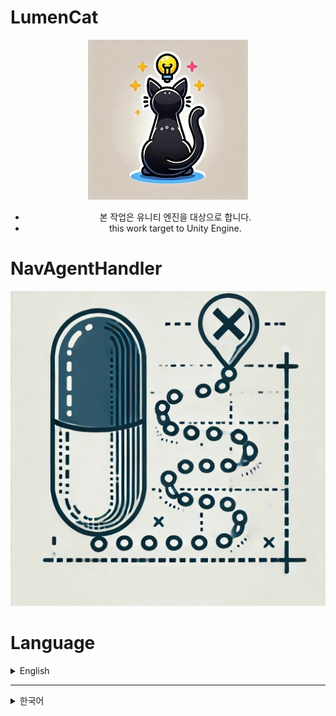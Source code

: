 # LumenCat
<div align="center">

![LumenCat92.jpg](https://github.com/lumenCat92/NavAgentHandler/blob/main/Image/LumenCat92.jpg)

* 본 작업은 유니티 엔진을 대상으로 합니다.
* this work target to Unity Engine.
</div>

# NavAgentHandler
 ![NavAgentHandler.jpg](https://github.com/lumenCat92/NavAgentHandler/blob/main/Image/NavAgentHandler.jpg)

# Language
<details>

<summary>English</summary>

# How Can Install This?

Before u install, this project depending other project. plz check each version of dependencies before download this.  
u can check each version of dependencies from package.json.  

Download this to Assets Folder in your unity project.

# What is This?

Handling Nav Agent with FSM.

# Where Can Use This?

if u wanna easy to handling agent, u can use this.

# How to Use This?

1. Attach "NavAgentHandler" to gameObj as component.
* the GameObj that installed NavAgentHandler, will automatically add "NavMeshAgent" and "NavMeshObstacle".
```csharp
namespace LumenCat92.Nav
{
    [RequireComponent(typeof(NavMeshAgent))]
    [RequireComponent(typeof(NavMeshObstacle))]
    public class NavAgentHandler : MonoBehaviour
    {
        //skip
    }
    //skip
}
```

2. Attach all script in Manager Folder to other gameObj as component.

3. when u look at the NavAgentHandler

```csharp
public class NavAgentHandler : MonoBehaviour
{    
    // skip
    
    [field: SerializeField] public bool AllowedChekingDeadLock { set; get; } = true;
    [field: SerializeField] public LayerMask HideableLayer { private set; get; }
    private Action OnDoneHandler { set; get; }
    
    // skip
    
    // this is starting navAgentHandler.
    // for the safty, u cant access to process.
    // after state done. u can make it call-back by "onDoneHandler"
    public void StartState(NavAgentModule.NavAgentModuleData moduleData, Action onDoneHandler)
    {
        switch (moduleData.State)
        {
            case NavAgentModule.StateList.Pointing:
            case NavAgentModule.StateList.Tracking:
            case NavAgentModule.StateList.Hiding:
                OnDoneHandler = onDoneHandler;
                isInterrupting = StateModuleHandler.IsPlayingModuleRunning();
                StateModuleHandler.EnterModule((int)moduleData.State, moduleData);
                break;
            
            // checking module is works different cause it just for cheking that agent could reach to target or not.
            case NavAgentModule.StateList.Cheking:
                var checkingModule = StateModuleHandler.GetModule((int)NavAgentModule.StateList.Cheking);
                if (checkingModule.CanEnter(moduleData))
                {
                    checkingModule.Enter();
                }
                break;
        }
    }

    // but if trying to change the state when state Running,
    // onDoneHandler will be ignored.
    public void DoWhenStateDone()
    {
        if (!isInterrupting)
        {
            OnDoneHandler?.Invoke();
        }
    }
}

```

as u can see, this is for one-way processing, so if u wanna changing one of state in NavAgentModule.NavAgentModuleData.StateList,

u should call StartState() func again. than, navAgentHandler will be override before process.

also, when u override process, it will not execute call-back func that u applied before changed state.

to be clear, when agent cant find way for going destination, it also will not execute call-back func that u applied. but it will call different func in NavAgentModuleData. check num 2. 

2. when u look at the NavAgentModule.NavAgentModuleData for using,

```csharp
public abstract partial class NavAgentModule
{
    public enum StateList
    {
        Pointing, // set destination one time.
        Tracking, // keep tracking target until reached.
        Hiding, // hiding from other target.
        Cheking, // just check agent can reach to target, agent will not move in this state.
        Non,
    }
    public class NavAgentModuleData : StateModuleData
    {
        public BasicOption BasicModulerSetting { private set; get; }
        public PointingOption PointingModulerSetting { private set; get; }
        public CheckingOption CheckingMoudlerSetting { private set; get; }
        public TrackingOption TrackingModulerSetting { private set; get; }
        public HidingOption HidingMoudlerSetting { private set; get; }
        public NavAgentModuleData(BasicOption basicOption, PointingOption pointingOption)
        {
            BasicModulerSetting = basicOption;
            PointingModulerSetting = pointingOption;
        }
        public NavAgentModuleData(BasicOption basicOption, TrackingOption trackingOption)
        {
            BasicModulerSetting = basicOption;
            TrackingModulerSetting = trackingOption;
        }
        public NavAgentModuleData(BasicOption basicOption, HidingOption hidingOption)
        {
            BasicModulerSetting = basicOption;
            HidingMoudlerSetting = hidingOption;
        }
        public NavAgentModuleData(BasicOption basicOption, CheckingOption checkingOption)
        {
            BasicModulerSetting = basicOption;
            CheckingMoudlerSetting = checkingOption;
        }
        
        public class BasicOption
        {
            public Transform Target { private set; get; } // destination point
            public bool IsLookAtOn { private set; get; } // *1) its make agent ratation lock. 
            public float StopDist { private set; get; } // *2) its same with agent stop. but it also effecting dist that end module state.
            public float AgentSpeed { private set; get; } // controlling agent speed.
            public bool ShouldActiveDeadLockCheck { private set; get; } // *3) its for stuck situation between multiple agent. 
            public Action OnFailedToFindWay { private set; get; } // call-back when cant find the way.

            public NavAgentModuleData(StateList targetState, Transform target, bool isLookAtOn, float stopDist, float agentSpeed, bool shouldActiveDeadLockCheck, Action doWhenCantFindWay)
            {
                BasicMudulerSetting = new BasicOption(targetState, target, isLookAtOn, stopDist, agentSpeed, shouldActiveDeadLockCheck, doWhenCantFindWay);
            }
        }
    }
}
```

    *1 when agent walking, obj rotation depending on agent.

but when u programming, u might be want to control rotation manually for make look at obj or make aiming to obj.

in that time, u can turn on this. but remember. u have to manually control rotation. NavAgentHandler dosent support to make look at the target.(cause this will be different in every situation.)

    *2 StopDist will set to navMeshAgent.StoppingDisctance. and it will effecting final destination. 

in the NavAgentModule, u can see down below
```csharp
public abstract partial class NavAgentModule : StateModule
{
    public enum DistStateList { Reached, Near, Close, MiddleWay }

    //skip

    protected DistStateList GetStateByDist
    {
        get
        {
            var navAgent = StateModuleHandler.navMeshAgent;
            if (navAgent.pathPending) return DistStateList.MiddleWay;
            var standingPosition = navAgent.transform.position.GetOverrideY(0);
            var destinationPosition = navAgent.destination.GetOverrideY(0);

            // dist to decide the "Status Module" done.
            var dist = standingPosition.GetDistance(destinationPosition) - ModuleData.BasicModulerSetting.StopDist;
            if (dist <= GetDistByState(DistStateList.Close))
            {
                // is destination placed higher than agent?
                if (correctedPosition.y > Agent.transform.position.y + GetAgentHeight &&
                    Agent.remainingDistance > GetDistByState(DistStateList.Close))
                {
                    return DistStateList.MiddleWay;
                }

                for (int i = 0; i < eachStateDist.Count; i++)
                {
                    var pair = eachStateDist[i];
                    if (dist <= pair.Value)
                    {

                        return pair.Key;
                    }
                }
            }

            return DistStateList.MiddleWay;
        }
    }
    public NavAgentModule(NavAgentModuleHandler handler)
    {
        StateModuleHandler = handler;
        if (eachStateDist.Count == 0)
        {
            eachStateDist.Add(new KeyValuePair<DistStateList, float>(DistStateList.Reached, GetAgentRadius * 0.01f));
            eachStateDist.Add(new KeyValuePair<DistStateList, float>(DistStateList.Near, GetAgentRadius * 2f));
            eachStateDist.Add(new KeyValuePair<DistStateList, float>(DistStateList.Close, GetAgentRadius * 4f));
        }
    }

    //skip
}
```

so technically, navMeshAgent.StoppingDistance will be effecting final destination. 

    *3 Lets say, Two agent try to pass each in Narrow hallway.

in this situation, this two agent might never get to each destination by stuck each other.

for this, u can turn on ShouldActiveDeadLockCheck property in BasicModulerSetting.

when u look at the code,

```csharp

public abstract partial class NavAgentModule : StateModule
{
    //skip

    // enter module
    protected override void OnEnterModule()
    {
        Agent.updateRotation = ModuleData.BasicModulerSetting.IsLookAtOn ? false : true;
        Agent.stoppingDistance = ModuleData.BasicModulerSetting.StopDist;
        Agent.speed = ModuleData.BasicModulerSetting.AgentSpeed;
        Agent.obstacleAvoidanceType = ObstacleAvoidanceType.HighQualityObstacleAvoidance;
        Agent.avoidancePriority = 10;
        var needNavi = Vector3.Distance(ModuleData.BasicModulerSetting.Target.position, Agent.transform.position) > eachStateDist[(int)DistStateList.Reached].Value;
        if (needNavi)
        {
            //checking deadLock
            if (ModuleData.BasicModulerSetting.ShouldActiveDeadLockCheck)
                CheckingDeadLock();

            ProcessingState = StateModuleHandler.OnStartCoroutine(StartNav(ModuleData, base.Exit));
        }
        else
        {
            base.Exit();
        }
    }

    protected void CheckingDeadLock()
    {
        var eachTime = 0.1f;
        var lastAgentPosition = Agent.transform.position;
        var speedCorrection = 0.8f;
        var expectingDist = Agent.transform.position.GetDistance(Agent.transform.position + Agent.velocity * eachTime * speedCorrection);
        deadLockTimeData = TimeCounterManager.Instance.SetTimeCounting(
            maxTime: eachTime,
            function: () =>
                {
                    if (GetStateByDist == DistStateList.MiddleWay)
                    {
                        if (Agent.obstacleAvoidanceType == ObstacleAvoidanceType.NoObstacleAvoidance)
                        {
                            var hits = Agent.transform.GetOverlapSphere(GetAgentRadius).Where(x => !x.gameObject.isStatic && !x.transform.IsChildOf(Agent.transform)).ToList();
                            if (hits.Count == 0)
                                Agent.obstacleAvoidanceType = ObstacleAvoidanceType.HighQualityObstacleAvoidance;
                        }
                        else
                        {
                            var dist = Agent.transform.position.GetDistance(lastAgentPosition);
                            if (dist < expectingDist)
                                Agent.obstacleAvoidanceType = ObstacleAvoidanceType.NoObstacleAvoidance;
                        }
                    }

                    deadLockTimeData = null;
                    if (ModuleData != null) CheckingDeadLock();
                },
            sequenceKey: ModuleData,
            sequnceMatch: (addedSeqeunce) => addedSeqeunce.Equals(ModuleData));
    }
}
```

navAgentModule calc posistion expecting every time period.

if agent couldnt reach next position, after checking near by, module make not collide each agent untill agent cant find other agent.

This can cause more overlapping issues as the number of agents increases. Please pay attention to this part.

# NavAgentModule

now i will explain detail of each state.

<details>
<summary>Pointing</summary>

 ![1.Pointing.gif](https://github.com/lumenCat92/NavAgentHandler/blob/main/Image/1.Pointing.gif)

1. Pointing is basic tracking state module.

its Set Destination only one time. 

even if target position got changed middle of module running, it will not apply to destination.

```csharp
public abstract partial class NavAgentModule
{
    public enum StateList
    {
        Pointing,
        Tracking,
        Hiding,
        Cheking,
        Non,
    }
    public class NavAgentModuleData : StateModuleData
    {
        public BasicOption BasicMudulerSetting { private set; get; }
        public PointingOpition PointModulerSetting { private set; get; } = new PointingOpition();

        // u must fill this for using every tracking module
        public NavAgentModuleData(BasicOption basicOption, PointingOption pointingOption)
        {
            BasicModulerSetting = basicOption;
            PointingModulerSetting = pointingOption;
        }
        
        public class BasicOption
        {
            public Transform Target { private set; get; } // destination point
            public bool IsLookAtOn { private set; get; } // its make agent ratation lock. 
            public float StopDist { private set; get; } // its same with agent stop. but it also effecting dist that end module state.
            public float AgentSpeed { private set; get; } // controlling agent speed.
            public bool ShouldActiveDeadLockCheck { private set; get; } // its for stuck situation between multiple agent. 
            public Action OnFailedToFindWay { private set; get; }

            public NavAgentModuleData(StateList targetState, Transform target, bool isLookAtOn, float stopDist, float agentSpeed, bool shouldActiveDeadLockCheck, Action doWhenCantFindWay)
            {
                BasicMudulerSetting = new BasicOption(targetState, target, isLookAtOn, stopDist, agentSpeed, shouldActiveDeadLockCheck, doWhenCantFindWay);
            }
        }

        public class PointingOpition
        {
            public float StayingTime { private set; get; } = -1f; // how long it will stay in poisition after reached?
            public bool IsUnlimitedStayTime => StayingTime <= -1;  
            public bool CanPositionChange { private set; get; } = true; // is target position can yield to other agent? 
            public TrafficDataSet TrafficDataSetting { private set; get; } = new TrafficDataSet(); // its for handling traffic
            public PointingOpition() { }
            public PointingOpition(float stayingTime, bool canPositionChange, TrafficDataSet trafficDataSet = null)
            {
                StayingTime = stayingTime;
                CanPositionChange = canPositionChange;
                TrafficDataSetting = trafficDataSet == null ? this.TrafficDataSetting : trafficDataSet;
            }
            public class TrafficDataSet // agent who first reach to position will taking charge of traffic detail of position 
            {
                public int MaxWaitingCount { private set; get; } = 3; // how many agent can wait for same position?
                public float MaxStayingTime { private set; get; } = 3f; // how long agent can stay in same position?
                public TrafficDataSet() { }
                public TrafficDataSet(int maxAddingCount, float maxStayingTime)
                {
                    MaxWaitingCount = maxAddingCount;
                    MaxStayingTime = maxStayingTime;
                }
            }
        }
    }
}
```

2. so, imagine that what if multiple agent try to reach same position?

for this, u need TrafficDataSet and NavTrafficManager.

```csharp
public class NavTrafficManager : MonoBehaviour
{
    //skip

    IEnumerator HandlingTraffic(TrafficData.NavAgentModuleInfoData infoData, TrafficData trafficData)
    {
        if (infoData == null)
        {
            removeTrafficDataList.Add(trafficData);
            yield break;
        }
        else
        {
            if (!infoData.IsModuleRunning()) { StartCoroutine(HandlingTraffic(trafficData.ReadNextInfo(), trafficData)); yield break; }
            infoData.Agent.stoppingDistance = infoData.stoppingDistance;
            infoData.Agent.avoidancePriority = 0;
            float checkingTime = 0.1f;

            for (bool isModuleRunning = infoData.IsModuleRunning(); isModuleRunning; isModuleRunning = infoData.IsModuleRunning())
            {
                yield return new WaitForSeconds(checkingTime);
            }

            for (float dist = trafficData.Position.GetDistance(infoData.Agent.transform.position); dist < 0.5f; dist = trafficData.Position.GetDistance(infoData.Agent.transform.position))
            {
                yield return new WaitForSeconds(checkingTime);
            }

            StartCoroutine(HandlingTraffic(trafficData.ReadNextInfo(), trafficData));
        }
    }

    // skip

    public class TrafficData
    {
        public bool IsNew { private set; get; } = true; 
        public int MaxAddingCount { private set; get; } = 3;
        public float AllowedStayingTime { private set; get; } = 3f;
        public bool IsLimitedStayingTime { get => AllowedStayingTime != -1; }
        private List<NavAgentModuleInfoData> InfoList { set; get; } = new List<NavAgentModuleInfoData>();
        public NavAgentModuleInfoData ReadNextInfo()
        {
            IsNew = false;
            if (InfoList.Count > 0)
            {
                var data = InfoList[0];
                InfoList.RemoveAt(0);
                return data;
            }

            return null;
        }
        public Vector3 Position { private set; get; } = Vector3.zero;
        private int AddingCount { set; get; } = 0;
        
        //skip
    }
}
```

3. but, what if agent dont have to wait? like agent just try to stand, or doing some animation that dosent depending other object after reached position. 

also what if agent must be stand that position? like agent try to sit chair, or doing some animation that depending other object after reached position.

when u look at the code.

```csharp

public class PointingState_NavStateModule : NavAgentModule
{
    // skip

    protected override IEnumerator OnStartNav(NavAgentModuleData data)
    {
        // skip

        var state = GetStateByDist;
        while (state != DistStateList.Reached)
        {
            if (state == DistStateList.Close || state == DistStateList.Near)
            {
                state = GetStateByDist;
                // what if agent dont have to wait? == what if agent can changing destination?
                if (data.PointingModulerSetting.CanPositionChange) 
                {
                    if (state == DistStateList.Near)
                        break;
                    // it will set near position
                    var rayStartPoint = Agent.transform.position + Vector3.up * GetAgentHeight * 0.5f;
                    var rayDir = rayStartPoint.GetDirection(ModuleData.BasicModulerSetting.Target.position);
                    OnDrawGizmosSphere(rayStartPoint, 0.02f, 2f, Color.cyan);
                    OnDrawGizmosLine(rayStartPoint, rayDir, 2f, 2f, Color.black);

                    // try to get close as much as possible. this will be destination.
                    if (rayStartPoint.RayCast(rayDir, out RaycastHit hit))
                    {
                        var position = hit.point + -rayDir * GetAgentRadius * 2f;
                        OnDrawGizmosSphere(position, 0.02f, 2f, Color.black);
                        TrySetDestination(position, ref correctedPosition);
                        TimeCounterManager.Instance.SetTimeCounting(0.1f, () => { hasBeenCheckNearBy = false; });
                    }
                    else
                    {
                        Debug.Log("ray Failed");
                    }
                }

                // what if agent have to wait? == what if agent cant changing destination?
                else
                {
                    // trying add treffic point
                    // is already has traffic in destination?
                    if (!NavTrafficManager.Instance.TryAddTrafficNearBy(
                            agent: Agent,
                            isModuleRunning: () => { return IsModuleRunning; },
                            maxAddingCount: ModuleData.PointingModulerSetting.TrafficDataSetting.MaxWaitingCount,
                            allowedStayingTime: ModuleData.PointingModulerSetting.TrafficDataSetting.MaxStayingTime,
                            stayingTime: ModuleData.PointingModulerSetting.StayingTime,
                            position: correctedPosition,
                            castRadius: GetAgentRadius))
                    {
                        ModuleData.BasicModulerSetting.OnFailedToFindWay?.Invoke();
                        break;
                    }
                }
            }
        }
    }
}
```
Traffic and deadlock functions are applied.
 ![1.Pointing_TrafficAndDeadLock.gif](https://github.com/lumenCat92/NavAgentHandler/blob/main/Image/1.Pointing_TrafficAndDeadLock.gif)

so when u allowed to change destination, agent try to get close to target as much as possible. but its not guarantee that reach to destination that u set.

if u dont wanna allowed to change destination, agent try to check traffic in destination. if traffic is very busy, it means technically, it faild to searching destination. so it will call-back func that u set.

just remember, this checking will be happen when agent get close to target.

</details>

<details>
<summary>Tracking</summary>

 ![2.Tracking.jpg](https://github.com/lumenCat92/NavAgentHandler/blob/main/Image/2.Tracking.gif)
1. most different thing with comparing pointing, in Tracking module, continues to update the destination based on the position of the target.

```csharp
public class TrackingState_NavStateModule : NavAgentModule
{
    // skip
    protected override IEnumerator OnStartNav(NavAgentModuleData data)
    {
        var hasBeenCheckNearBy = false;

        var lastPosition = data.BasicModulerSetting.Target.position;
        if (!TrySetDestination(lastPosition, ref correctedPosition))
        {
            data.BasicModulerSetting.OnFailedToFindWay?.Invoke();
            yield break;
        }

        // The frequency of looping will be decide by the IsNonStopTracking option.
        var state = GetStateByDist;
        while (ModuleData.TrackingModulerSetting.IsNonStopTracking ||
                (!ModuleData.TrackingModulerSetting.IsNonStopTracking && state != DistStateList.Reached))
        {
            state = GetStateByDist;

            //if target Moved, position will be re-calc
            if (lastPosition.GetDistance(data.BasicModulerSetting.Target.position) > 0.1f)
            {
                lastPosition = data.BasicModulerSetting.Target.position;
                if (!TrySetDestination(lastPosition, ref correctedPosition))
                {
                    data.BasicModulerSetting.OnFailedToFindWay?.Invoke();
                    yield break;
                }
            }

            // can it yield when it get close to target
            if (state == DistStateList.Close || state == DistStateList.Near)
            {
                if (!hasBeenCheckNearBy)
                {
                    hasBeenCheckNearBy = true;
                    var rayStartPoint = Agent.transform.position + Vector3.up * Agent.transform.lossyScale.y * Agent.height * 0.5f;
                    var rayDir = Agent.transform.position.GetOverrideY(0).GetDirection(ModuleData.BasicModulerSetting.Target.position.GetOverrideY(0));

                    if (rayStartPoint.RayCast(rayDir, out RaycastHit hit))
                    {
                        var position = hit.point + rayDir * -Agent.radius * 1.2f * Agent.transform.lossyScale.x;
                        OnDrawGizmosSphere(position, 0.02f, 2f, Color.black);
                        Agent.stoppingDistance = Vector3.Distance(ModuleData.BasicModulerSetting.Target.position, position);
                        TimeCounterManager.Instance.SetTimeCounting(0.1f, () => { hasBeenCheckNearBy = false; });
                    }
                }
            }
            else
            {
                if (Agent.stoppingDistance != ModuleData.BasicModulerSetting.StopDist)
                    Agent.stoppingDistance = ModuleData.BasicModulerSetting.StopDist;
            }

            yield return new WaitForSeconds(NavCheckingTime);
        }
    }
}
```

2. also its not using traffic mananger. so its not support waiting for position stuff. cause of this, if too many agent try follow one target, some of target might cant reached target, or if u turn on the deadLock option, it might overlap each agent.

3. like pointing module, it will also finished to module when get close to target, but if u want, u can make it keep follow to target no matter it reached or not.

```csharp

public abstract partial class NavAgentModule
{
    public class NavAgentModuleData : StateModuleData
    {
        public BasicOption BasicModulerSetting { private set; get; }
        public TrackingOption TrackingModulerSetting { private set; get; }
        public NavAgentModuleData(BasicOption basicOption, TrackingOption trackingOption)
        {
            BasicModulerSetting = basicOption;
            TrackingModulerSetting = trackingOption;
        }

        public class BasicOption
        {
            public Transform Target { private set; get; }
            public bool IsLookAtOn { private set; get; }
            public float StopDist { private set; get; }
            public float AgentSpeed { private set; get; }
            public bool ShouldActiveDeadLockCheck { private set; get; }
            public Action OnFailedToFindWay { private set; get; }

            public BasicOption(StateList targetState, Transform target, bool isLookAtOn, float stopDist, float agentSpeed, bool shouldActiveDeadLockCheck, Action doWhenCantFindWay)
            {
                TargetState = targetState;
                Target = target;
                IsLookAtOn = isLookAtOn;
                StopDist = stopDist;
                AgentSpeed = agentSpeed;
                ShouldActiveDeadLockCheck = shouldActiveDeadLockCheck;
                OnFailedToFindWay = doWhenCantFindWay; 
            }
        }

        public class TrackingOption
        {
            public bool IsNonStopTracking { private set; get; }
            public TrackingOption(bool isNonStopTracking)
            {
                IsNonStopTracking = isNonStopTracking;
            }
        }
    }
}
```

</details>

<details>
<summary>Hiding</summary>

 ![3.Hiding.gif](https://github.com/lumenCat92/NavAgentHandler/blob/main/Image/3.Hiding.gif)
1. it make agent get hide from target one-time.
basically, this work is taking high cost. so i did some of trick for this. but cause of this, some of agent might get ignore that making new hiding spot.

2. for the making hiding position, there have obj near by. but obj should follow these structure
```csharp
bool IsObjAvailable(Collider collider, int layerMask)
{
    return !collider.isTrigger &&
            (collider.gameObject.isStatic ||
            (layerMask & 1 << transform.gameObject.layer) != 0);
}
```
3. when u look at the code
```csharp

public class HidingState_NavStateModule : NavAgentModule
{
    public HidingState_NavStateModule(NavAgentModuleHandler handler) : base(handler) { }
    protected override IEnumerator OnStartNav(NavAgentModuleData data)
    {
        if (!NavHideManager.Instance.TryAddHide(ModuleData.BasicModulerSetting.Target, Agent, out Vector3 hidePosition, ModuleData.HidingMoudlerSetting.HidableLayer))
        {
            FaildFindWay();
            yield break;
        }

        else if (!TrySetDestination(hidePosition, ref correctedPosition))
        {
            FaildFindWay();
            yield break;
        }

        while (GetStateByDist != DistStateList.Reached)
        {
            yield return new WaitForSeconds(NavCheckingTime);
        }
    }
}
```

as u can see, the hiding_StateModule basically doing nothing. in here only doing is, check can agent reach to position that get from navHideManager.

most things is happen to NavHideManager.


<details>
<summary>NavHideManager</summary>

1. the happen in NavHideManager is quite complicated. so in here, i will just explain simple way.

```csharp
public class NavHideManager : MonoBehaviour
{
    // the sphere size that will starting from target who request first time for hide in same target.
    [field: SerializeField] private float SphereCastRadius { set; get; } = 5f; 
    
    // how long hide data will cached?
    [field: SerializeField] private float MaxRefreshDistance { set; get; } = 1f;

    // cashing hide data by target.
    Dictionary<Transform, NavHideData> HideDataDic { set; get; } = new Dictionary<Transform, NavHideData>();

    // skip
}

```

2. the agent who first request that making hide data, will be overlap sphere with SphereCastRadius.

3. If the target moves within the MaxRefreshDistance from the point where the HideData was initially created, the HideData created at that time will be shared when another agent requests it.

<details>
<summary>How exactly works?</summary>

1. Find hideData with same target. if data dosent exist or target moved overthan MaxRefreshDistance, NavHideManager start to make new hideData.

```csharp
public class NavHideManager : MonoBehaviour
{
    public static NavHideManager Instance { set; get; }
    Dictionary<Transform, NavHideData> HideDataDic { set; get; } = new Dictionary<Transform, NavHideData>();
    public bool TryAddHide(Transform target, NavMeshAgent agent, out Vector3 hidePosition, int layerMask)
    {
        hidePosition = Vector3.zero;

        NavHideData hideData = null;
        if (HideDataDic.ContainsKey(target))
        {
            // if target moved more than limited dist from last Position. it will remove.
            if (HideDataDic[target].ContectedPosition.GetDistance(target.position) >= MaxRefreshDistance)
                HideDataDic.Remove(target);
            else
                hideData = HideDataDic[target];
        }

        if (hideData == null)
        {
            var paths = GetHidePosition(target.position, agent, layerMask);

            var dic = new Dictionary<Vector3, NavMeshAgent>();
            paths.ForEach(x =>
            {
                dic.Add(x, null);
            });
            hideData = new NavHideData(target.position, dic);
            HideDataDic.Add(target, hideData);
        }

        var canAdd = hideData.CanAddHidePosition(agent);
        if (canAdd)
        {
            hidePosition = hideData.AddAgent(agent);
        }

        return canAdd;
    }
}
```

2. when NavHideManager making new hideData, collecting colliders near by agent who first request.

3. after got colliders, navHideManager start to calc radius.
every collider has bouns.min or max from pivot. so navHideManager will get distance between pivot to min, max. most longest one will be radius of obj.

*why?
the longest radius can cover collider in every direction.

4. from here, it got little complicated.
cause obj shape will not exactly circle, we need remove empty distance between raidus to obj pivot. for this we need ray-cast. and also obj can touch end of raidus, so we have to consider that too. cause if ray-cast start in obj, ray-cast cant catch the obj.

for this, we will raycast from radius + calibration value. in navHideManager, calibration value is 1f. this will be total objRadius.

technically, what we are trying to do is, how many collider can make hide position from target. so we need radius from target too.

In conclusion, final radius will be radiusFromTarget = Vector3.Distance(collider.position, target.position) + objRadius; and direction will be (collider.position - target.position).normalize.

so. what if we found hide position end of "radiusFromTarget"? how we can find next position?

in this moment, at least we know next hide position should be far away from hide position that we just found. like it should be far away more than agent.radius * 2f. for this, we need get eachAngle for finding next hide Position. for this we need trigonometric functions.


```csharp
List<Vector3> GetHidePointFromColider(Collider collider, Vector3 target, Vector3 agentPosition, float agentRadius, float agentHeight, NavMeshQueryFilter filter, int layerMask)
{
    GizmosDrawerManager.Instance.DrawLine(agentPosition, collider.transform.position, 2f, debugingLineColor[debugingLine.ConnectAgentToCollider], ShouldDrawGizmos);
    var hidePositions = new List<Vector3>();
    var correctionDist = 1f;
    var objMaxPosition = collider.bounds.max.GetDistance(collider.transform.position) > collider.bounds.min.GetDistance(collider.transform.position) ? collider.bounds.max : collider.bounds.min;
    var objRadius = objMaxPosition.GetDistance(collider.transform.position) + correctionDist;
    var radiusFromTarget = collider.transform.position.GetOverrideY(0).GetDistance(target.GetOverrideY(0)) + objRadius;
    var agentHeightCenter = agentPosition + Vector3.up * agentHeight * 0.5f;
    var dirTargetToCollider = target.GetOverrideY(0).GetDirection(collider.transform.position.GetOverrideY(0));
    var basePoint = collider.transform.position.GetOverrideY(agentHeightCenter.y) + dirTargetToCollider * objRadius;
    var eachAngle = (float)Math.Asin(agentRadius * 2.5f / radiusFromTarget) * Mathf.Rad2Deg;
    var maxAngle = (float)Math.Asin(objRadius / radiusFromTarget) * Mathf.Rad2Deg;
    Func<bool, Vector3, float, float, Vector3> getSidePosition = (isLeft, centerPosition, angle, dist) => centerPosition + (Quaternion.Euler(0, (float)(isLeft ? -angle : angle), 0) * dirTargetToCollider) * dist;
    var isLeftEnd = false;
    var isRightEnd = false;

    var lastLeftHit = Vector3.zero;
    var lastRightHit = Vector3.zero;

    for (float angle = 0; angle < maxAngle && (!isLeftEnd || !isRightEnd); angle += (float)eachAngle)
    {
        var count = hidePositions.Count;
        for (int i = 0; i < 2; i++)
        {
            var isLeft = i == 0;
            if (isLeft && isLeftEnd) continue;
            else if (isRightEnd && isRightEnd) continue;

            var sidePoint = getSidePosition(isLeft, target.GetOverrideY(agentHeightCenter.y), angle, radiusFromTarget);
            GizmosDrawerManager.Instance.DrawLine(sidePoint, collider.transform.position.GetOverrideY(basePoint.y), 2f, debugingLineColor[debugingLine.ConnectColliderToHideSameplePosition], ShouldDrawGizmos);
            GizmosDrawerManager.Instance.DrawLine(sidePoint, target.GetOverrideY(agentHeightCenter.y), 2f, debugingLineColor[debugingLine.ConnectHideSameplePositionToTarget], ShouldDrawGizmos);

            if (CanHidePosition(angle == 0 ? collider : null, sidePoint, target, isLeft ? lastLeftHit : lastRightHit, objRadius, agentRadius, agentHeight, layerMask, filter, out Vector3 hidePosition))
            {
                hidePositions.Add(hidePosition);
                if (isLeft)
                    lastLeftHit = hidePosition;
                else
                    lastRightHit = hidePosition;
            }
            if (count == hidePositions.Count)
            {
                if (isLeft)
                    isLeftEnd = true;
                else
                    isRightEnd = true;
            }

            if (angle == 0f)
            {
                if (isLeftEnd)
                    isRightEnd = true;
                break;
            }
        }

    }

    return hidePositions;
}
```

from u found hide position, "NavHideManager" calc that agent is actually can hiding that position or not.(Agent height, radius etc.)

```csharp
// checking position with agent radius and height
bool CanHidePosition(Collider collider, Vector3 startPosition, Vector3 targetPosition, Vector3 lastHit, float mostFarFromCollider, float agentRadius, float agentHeight, int layerMask, NavMeshQueryFilter filter, out Vector3 hidePosition)
{
    hidePosition = Vector3.zero;
    var dirStartToTarget = startPosition.GetOverrideY(0).GetDirection(targetPosition.GetOverrideY(0));
    GizmosDrawerManager.Instance.DrawSphere(startPosition, 0.05f, 2f, debugingSpereColor[debugingSpere.HideSamplePosition], ShouldDrawGizmos);
    var hits =
        startPosition.GetOverrideY(startPosition.y).RayCastAll(targetPosition.GetOverrideY(startPosition.y))
            .Where(x => x.point.GetDistance(lastHit) > agentRadius * 2.5f && IsObjAvailable(x.collider, layerMask))
            .OrderBy(x => Vector3.Distance(x.point, startPosition)).ToList();

    // cause ground will be stay under Agent always,
    // after this, u can except floor collision.
    if (collider != null && !IsColliderExist(collider, hits)) return false;

    if (hits.Count == 0 || !IsCoveredByOtherObj(targetPosition, hits[0].point + -dirStartToTarget * agentRadius, layerMask)) return false;

    var mostClosedObj = hits[0].point + -dirStartToTarget * agentRadius;
    var floors = mostClosedObj.RayCastAll(Vector3.down, mostFarFromCollider);

    if (floors.Count == 0 || !IsCoveredByOtherObj(targetPosition, floors[0].point, layerMask)) return false;

    var floor = floors[0].point;
    var top = floor + Vector3.up * agentHeight;
    GizmosDrawerManager.Instance.DrawLine(floor, top, 2f, debugingLineColor[debugingLine.DrawLine], ShouldDrawGizmos);

    Func<bool, Vector3, Vector3> getSidePosition = (isLeft, centerPosition) => centerPosition + (Quaternion.Euler(0, isLeft ? -90 : 90, 0) * dirStartToTarget) * agentRadius;
    var basePosition = getSidePosition(true, top);
    GizmosDrawerManager.Instance.DrawLine(floor, basePosition, 2f, debugingLineColor[debugingLine.ConnectFloorToEachSide], ShouldDrawGizmos);
    if (IsCoveredByOtherObj(targetPosition, basePosition, layerMask))
    {
        var opponentPosition = getSidePosition(false, top);
        GizmosDrawerManager.Instance.DrawLine(floor, opponentPosition, 2f, debugingLineColor[debugingLine.ConnectFloorToEachSide], ShouldDrawGizmos);
        GizmosDrawerManager.Instance.DrawLine(basePosition, opponentPosition, 2f, debugingLineColor[debugingLine.ConnectSideToSide], ShouldDrawGizmos);
        var isBothHit = IsCoveredByOtherObj(targetPosition, opponentPosition, layerMask);
        if (isBothHit)
        {
            for (int i = 0; i < 5; i++)
            {
                var floorPosition = floor + -dirStartToTarget * i * agentRadius * 2.5f;
                if (NavMesh.SamplePosition(floorPosition, out NavMeshHit hit, agentRadius, filter))
                {
                    hidePosition = floorPosition;
                    return true;
                }
            }
        }
    }

    GizmosDrawerManager.Instance.DrawSphere(basePosition, 0.02f, 2f, debugingSpereColor[debugingSpere.IsntHit], ShouldDrawGizmos);
    return false;
}
```

5. after making hideData, who ever request hiding position, as long as target move under "MaxRefreshDistance" navHideManager keep sharing hideData to other agent.

```csharp
public class NavHideData
{
    public Vector3 ContectedPosition { private set; get; }
    public float AgentTypeID { private set; get; }
    public Dictionary<Vector3, NavMeshAgent> HidePositions { private set; get; } = new Dictionary<Vector3, NavMeshAgent>();
    public NavHideData(Vector3 lastContectedPosition, Dictionary<Vector3, NavMeshAgent> hidePositions)
    {
        ContectedPosition = lastContectedPosition;
        HidePositions = hidePositions;
    }
    public bool CanAddHidePosition(NavMeshAgent agent)
    {
        if (HidePositions.Count == 0) return false;
        if (agent.agentTypeID != AgentTypeID) return false;
        else if (!HidePositions.Values.Contains(null)) return false;
        else if (HidePositions.Values.Contains(agent)) return false;

        return true;
    }

    public Vector3 AddAgent(NavMeshAgent agent)
    {
        // in the first time. 
        for (int i = 0; i < 2; i++)
        {
            var positions = HidePositions.Keys.Where(x => (i == 0 ? Vector3.Dot(x, agent.transform.position) <= 0 : Vector3.Dot(x, agent.transform.position) > 0) && HidePositions[x] == null).OrderBy(x => x.GetDistance(agent.transform.position));
            foreach (var key in positions)
            {
                HidePositions[key] = agent;
                return key;
            }
        }

        return Vector3.zero;
    }
}
```

agent try to hide in the object behind the agent, but if it fails, it try to hide elsewhere, even if it passes through the target.

if there has no more position for hiding, hidingState will call-back that OnFailedToFindWay() function in moduleData.

</details>

</details>

</details>

<details>
<summary>Checking</summary>

1. checking state is working different with other state.

cause this state just for checking, it will not change state. 

its working as state it self.

```csharp

public void StartState(NavAgentModule.NavAgentModuleData moduleData, Action onDoneHandler)
{
    switch (moduleData.State)
    {
        case NavAgentModule.StateList.Pointing:
        case NavAgentModule.StateList.Tracking:
        case NavAgentModule.StateList.Hiding:
            OnDoneHandler = onDoneHandler;
            isInterrupting = StateModuleHandler.IsPlayingModuleRunning();
            StateModuleHandler.EnterModule((int)moduleData.State, moduleData);
            break;
        // checking module is works different cause it just for cheking that agent could reach to target or not.
        case NavAgentModule.StateList.Cheking:
            var checkingModule = StateModuleHandler.GetModule((int)NavAgentModule.StateList.Cheking);
            if (checkingModule.CanEnter(moduleData))
            {
                checkingModule.Enter();
            }
            break;
    }
}
```

2. also because its not working with StateModuleHandler, onDoneHandler function that call when state done, will not functioning.

for this. u have to use CheckingOption.

```csharp
public class NavAgentModuleData : StateModuleData
{
    public BasicOption BasicModulerSetting { private set; get; }
    public CheckingOption CheckingMoudlerSetting { private set; get; }

    public NavAgentModuleData(BasicOption basicOption, CheckingOption checkingOption)
    {
        BasicModulerSetting = basicOption;
        CheckingMoudlerSetting = checkingOption;
    }

    public class CheckingOption
    {
        public Action<bool> OnFindWay { private set; get; } = null;
        public CheckingOption(Action<bool> onFindWay)
        {
            OnFindWay = onFindWay;
        }
    }
}
```

3. in the checkingState, it will let u know agent can reached to target or not.

again. this is just for checking. so when this state working. state will not change.

```csharp

public class CheckingState_NavStateModule : NavAgentModule
{
    public CheckingState_NavStateModule(NavAgentModuleHandler handler) : base(handler) { }
    public override bool IsReady()
    {
        return base.IsReady() && ModuleData.CheckingMoudlerSetting.OnFindWay != null;
    }
    protected override IEnumerator OnStartNav(NavAgentModuleData data)
    {
        NavMeshPath path = new NavMeshPath();
        if (Agent.CalculatePath(data.BasicModulerSetting.Target.position, path))
        {
            if (path.status == NavMeshPathStatus.PathComplete)
            {
                data.CheckingMoudlerSetting.OnFindWay(true);
                yield break;
            }
        }

        data.CheckingMoudlerSetting.OnFindWay(false);
        yield break;
    }
}
```

</details>
</details>

------------------------
<details>
<summary>한국어</summary>

# 어떻게 설치하죠?

설치전, 해당 프로젝트는 다른 프로젝트에 디펜딩되어 있습니다. 각 버전마다 디펜딩된 프로젝트를 먼저 확인해주세요.  
각 버전 디펜던시는 package.json 파일을 통해 확인할 수 있습니다.  

이후 직접 다운로드해서 프로젝트의 Assets에 설치합니다.

# 이게 뭔가요?

FSM패턴으로 디자인된 NavMeshAgent를 관리하는 컴포넌트입니다.

# 어디에 쓸 수 있죠?

NavMeshAgent에 대한 상태별 관리가 미리정의된 클래스가 필요하다면 사용가능합니다.

# How to Use This?

1. 게임 오브젝트에 "NavAgentHandler" 컴포넌트를 추가합니다.
* NavAgentHandler가 설치되는 GameObject에는 "NavMeshAgent"와 "NavMeshObstacle"이 자동으로 추가됩니다.
```csharp
namespace LumenCat92.Nav
{
    [RequireComponent(typeof(NavMeshAgent))]
    [RequireComponent(typeof(NavMeshObstacle))]
    public class NavAgentHandler : MonoBehaviour
    {
        //skip
    }
    //skip
}
```

2. Manager Folder 안의 모든 매니져 스크립트를 다른 게임 오브젝트에 추가합니다.

3. NavAgentHandler 를 보면,

```csharp
public class NavAgentHandler : MonoBehaviour
{    
    // skip
    
    [field: SerializeField] public bool AllowedChekingDeadLock { set; get; } = true;
    [field: SerializeField] public LayerMask HideableLayer { private set; get; }
    private Action OnDoneHandler { set; get; }
    
    // skip
    
    // 이것은 navAgentHandler 시작부분입니다.
    // 안전성을 위해, 처리에 대해서 접근하는 것을 허용하지 않습니다.
    // 각 스테이트가 끝났다면. "onDoneHandler"를 실행합니다.
    public void StartState(NavAgentModule.NavAgentModuleData moduleData, Action onDoneHandler)
    {
        switch (moduleData.State)
        {
            case NavAgentModule.StateList.Pointing:
            case NavAgentModule.StateList.Tracking:
            case NavAgentModule.StateList.Hiding:
                OnDoneHandler = onDoneHandler;
                isInterrupting = StateModuleHandler.IsPlayingModuleRunning();
                StateModuleHandler.EnterModule((int)moduleData.State, moduleData);
                break;
            
            // checking 스테이트는 단순 체킹 용도임으로, 다른 스테이트들과 다르게 동작합니다.
            case NavAgentModule.StateList.Cheking:
                var checkingModule = StateModuleHandler.GetModule((int)NavAgentModule.StateList.Cheking);
                if (checkingModule.CanEnter(moduleData))
                {
                    checkingModule.Enter();
                }
                break;
        }
    }

    // 만약 스테이트가 작동중에 다른 스테이트로 전환을 시도한다면,
    // 기존 onDoneHandler는 무시됩니다.
    public void DoWhenStateDone()
    {
        if (!isInterrupting)
        {
            OnDoneHandler?.Invoke();
        }
    }
}

```

보시는 것처럼, NavAgentModule.NavAgentModuleData.StateList안의 스테이트를 전환하려고 한다면

StartState()를 다시 실행해야합니다. 이떄, navAgentHandler는 기존 처리를 덮어씁니다.

또한, 처리를 덮어 쓸 경우, 이전에 등록했던 call-back 함수를 실행하지 않습니다.

한가지 확실하게 할 점은, Agent가 목적지까지의 도달 할 수 없을 경우, 이 또한 이전에 등록했던 call-back 함수를 실행하지 않습니다. 단, 이때는 NavAgentModuleData의 다른 함수를 실행합니다. 2번을 확인해주세요. 

2. 사용을 위해 NavAgentModule.NavAgentModuleData를 보면,

```csharp
public abstract partial class NavAgentModule
{
    public enum StateList
    {
        Pointing, // 목표 지점을 한번만 설정합니다.
        Tracking, // 목표에 도달 할때까지 계속 목표 지점을 설정합니다.
        Hiding, // 목표로부터 숨습니다.
        Cheking, // 목표까지 도달 가능 여부를 체크합니다. agent는 움직이지 않습니다.
        Non,
    }
    public class NavAgentModuleData : StateModuleData
    {
        public BasicOption BasicModulerSetting { private set; get; }
        public PointingOption PointingModulerSetting { private set; get; }
        public CheckingOption CheckingMoudlerSetting { private set; get; }
        public TrackingOption TrackingModulerSetting { private set; get; }
        public HidingOption HidingMoudlerSetting { private set; get; }
        public NavAgentModuleData(BasicOption basicOption, PointingOption pointingOption)
        {
            BasicModulerSetting = basicOption;
            PointingModulerSetting = pointingOption;
        }
        public NavAgentModuleData(BasicOption basicOption, TrackingOption trackingOption)
        {
            BasicModulerSetting = basicOption;
            TrackingModulerSetting = trackingOption;
        }
        public NavAgentModuleData(BasicOption basicOption, HidingOption hidingOption)
        {
            BasicModulerSetting = basicOption;
            HidingMoudlerSetting = hidingOption;
        }
        public NavAgentModuleData(BasicOption basicOption, CheckingOption checkingOption)
        {
            BasicModulerSetting = basicOption;
            CheckingMoudlerSetting = checkingOption;
        }
        
        public class BasicOption
        {
            public Transform Target { private set; get; } // 목표지잠
            public bool IsLookAtOn { private set; get; } // *1) agent가 움직이는 동안 회전을 끕니다. 
            public float StopDist { private set; get; } // *2) NavMeshAgent.StoppingDistance와 동일합니다. 그러나 각 스테이트들의 끝나는 것에도 영향을 미칩니다.
            public float AgentSpeed { private set; get; } // Agent 속도를 조절합니다.
            public bool ShouldActiveDeadLockCheck { private set; get; } // *3) 다중 에이전트간의 고착문제에 사용됩니다. 
            public Action OnFailedToFindWay { private set; get; } // 목표지점까지 도달 할 수 없을 경우 해당 함수를 통해 알립니다.

            public NavAgentModuleData(StateList targetState, Transform target, bool isLookAtOn, float stopDist, float agentSpeed, bool shouldActiveDeadLockCheck, Action doWhenCantFindWay)
            {
                BasicMudulerSetting = new BasicOption(targetState, target, isLookAtOn, stopDist, agentSpeed, shouldActiveDeadLockCheck, doWhenCantFindWay);
            }
        }
    }
}
```

    *1 에이전트가 걷고 있을 때, 오브젝트의 회전은 에이전트에 의존됩니다.

하지만 프로그래밍할 때, 오브젝트를 바라보게 하거나 목표물을 조준하게 만들기 위해 수동으로 회전을 제어하길 원할 수 있습니다.

이런 경우에, 이 옵션을 켤 수 있습니다. 단, 알아야 할 점은 회전은 수동으로 제어해야 한다는 것입니다. NavAgentHandler는 목표물을 바라보도록 지원하지 않습니다(이는 상황마다 다르기 때문).

    *2 StopDist 는 navMeshAgent.StoppingDisctance를 설정합니다. 그리고 마지막 목적지에도 영향을 줍니다. 

NavAgentModule에서, 다음과 같은 내용을 볼 수 있습니다.
```csharp
public abstract partial class NavAgentModule : StateModule
{
    public enum DistStateList { Reached, Near, Close, MiddleWay }

    //skip

    protected DistStateList GetStateByDist
    {
        get
        {
            var navAgent = StateModuleHandler.navMeshAgent;
            if (navAgent.pathPending) return DistStateList.MiddleWay;
            var standingPosition = navAgent.transform.position.GetOverrideY(0);
            var destinationPosition = navAgent.destination.GetOverrideY(0);

            // dist는 각 스테이트 모듈이 끝나는 것을 결정합니다.
            // 그리고 여기서 여러분이 지정한 StopDist가 사용됨을 확인 할 수 있습니다.
            var dist = standingPosition.GetDistance(destinationPosition) - ModuleData.BasicModulerSetting.StopDist;
            if (dist <= GetDistByState(DistStateList.Close))
            {
                // is destination placed higher or lower than agent?
                if (correctedPosition.y > Agent.transform.position.y + GetAgentHeight &&
                    correctedPosition.y < Agent.transform.position.y - GetAgentHeight &&
                    Agent.remainingDistance > GetDistByState(DistStateList.Close))
                {
                    return DistStateList.MiddleWay;
                }

                for (int i = 0; i < eachStateDist.Count; i++)
                {
                    var pair = eachStateDist[i];
                    if (dist <= pair.Value)
                    {

                        return pair.Key;
                    }
                }
            }

            return DistStateList.MiddleWay;
        }
    }
    public NavAgentModule(NavAgentModuleHandler handler)
    {
        StateModuleHandler = handler;
        if (eachStateDist.Count == 0)
        {
            eachStateDist.Add(new KeyValuePair<DistStateList, float>(DistStateList.Reached, GetAgentRadius * 0.01f));
            eachStateDist.Add(new KeyValuePair<DistStateList, float>(DistStateList.Near, GetAgentRadius * 2f));
            eachStateDist.Add(new KeyValuePair<DistStateList, float>(DistStateList.Close, GetAgentRadius * 4f));
        }
    }

    //skip
}
```

그러니 기술적으로, navMeshAgent.StoppingDistance 는 마지막 도착점에 영향을 미칩니다. 

    *3 두 에이전트가 좁은 통로에서 서로를 지나려 한다고 가정해봅시다.

이 상황에서는 두 에이전트가 서로에게 막혀 각자의 목적지에 도달하지 못할 수 있습니다.

이를 해결하기 위해 BasicModulerSetting에서 ShouldActiveDeadLockCheck 속성을 켤 수 있습니다.

코드를 보면,

```csharp

public abstract partial class NavAgentModule : StateModule
{
    //skip

    // enter module
    protected override void OnEnterModule()
    {
        Agent.updateRotation = ModuleData.BasicModulerSetting.IsLookAtOn ? false : true;
        Agent.stoppingDistance = ModuleData.BasicModulerSetting.StopDist;
        Agent.speed = ModuleData.BasicModulerSetting.AgentSpeed;
        Agent.obstacleAvoidanceType = ObstacleAvoidanceType.HighQualityObstacleAvoidance;
        Agent.avoidancePriority = 10;
        var needNavi = Vector3.Distance(ModuleData.BasicModulerSetting.Target.position, Agent.transform.position) > eachStateDist[(int)DistStateList.Reached].Value;
        if (needNavi)
        {
            //checking deadLock
            if (ModuleData.BasicModulerSetting.ShouldActiveDeadLockCheck)
                CheckingDeadLock();

            ProcessingState = StateModuleHandler.OnStartCoroutine(StartNav(ModuleData, base.Exit));
        }
        else
        {
            base.Exit();
        }
    }

    protected void CheckingDeadLock()
    {
        var eachTime = 0.1f;
        var lastAgentPosition = Agent.transform.position;
        var speedCorrection = 0.8f;
        var expectingDist = Agent.transform.position.GetDistance(Agent.transform.position + Agent.velocity * eachTime * speedCorrection);
        deadLockTimeData = TimeCounterManager.Instance.SetTimeCounting(
            maxTime: eachTime,
            function: () =>
                {
                    if (GetStateByDist == DistStateList.MiddleWay)
                    {
                        if (Agent.obstacleAvoidanceType == ObstacleAvoidanceType.NoObstacleAvoidance)
                        {
                            var hits = Agent.transform.GetOverlapSphere(GetAgentRadius).Where(x => !x.gameObject.isStatic && !x.transform.IsChildOf(Agent.transform)).ToList();
                            if (hits.Count == 0)
                                Agent.obstacleAvoidanceType = ObstacleAvoidanceType.HighQualityObstacleAvoidance;
                        }
                        else
                        {
                            var dist = Agent.transform.position.GetDistance(lastAgentPosition);
                            if (dist < expectingDist)
                                Agent.obstacleAvoidanceType = ObstacleAvoidanceType.NoObstacleAvoidance;
                        }
                    }

                    deadLockTimeData = null;
                    if (ModuleData != null) CheckingDeadLock();
                },
            sequenceKey: ModuleData,
            sequnceMatch: (addedSeqeunce) => addedSeqeunce.Equals(ModuleData));
    }
}
```

navAgentModule은 일정 시간마다 예상 위치를 계산합니다. 

에이전트가 예상 위치에 도달하지 못하면, 주변을 확인한 후 모듈은 에이전트가 서로 다른 에이전트를 찾지 못할 때까지 충돌하지 않도록 만듭니다.

이는 에이전트가 많을수록 많은 겹침 현상이 발생할 수 있습니다. 해당 부분을 주의해주세요.

# NavAgentModule

다음은 각 스테이트에 대한 설명입니다.

<details>
<summary>Pointing</summary>

![1.Pointing.gif](https://github.com/lumenCat92/NavAgentHandler/blob/main/Image/1.Pointing.gif)

1. Pointing state는 기본 추적 상태 모듈입니다.

이 모듈은 목적지를 한 번만 설정합니다.

모듈 실행 중에 대상 위치가 변경되더라도, 변경된 위치는 목적지에 반영되지 않습니다.

```csharp
public abstract partial class NavAgentModule
{
    public enum StateList
    {
        Pointing,
        Tracking,
        Hiding,
        Cheking,
        Non,
    }
    public class NavAgentModuleData : StateModuleData
    {
        public BasicOption BasicMudulerSetting { private set; get; }
        public PointingOpition PointModulerSetting { private set; get; } = new PointingOpition();

        public NavAgentModuleData(BasicOption basicOption, PointingOption pointingOption)
        {
            BasicModulerSetting = basicOption;
            PointingModulerSetting = pointingOption;
        }
        
        public class BasicOption
        {
            public Transform Target { private set; get; } // 목적지점
            public bool IsLookAtOn { private set; get; } // agent가 움직이는 동안 회전을 끕니다.  
            public float StopDist { private set; get; } // NavMeshAgent.StoppingDistance와 동일합니다. 그러나 각 스테이트들의 끝나는 것에도 영향을 미칩니다.
            public float AgentSpeed { private set; get; } // Agent 속도를 조절합니다.
            public bool ShouldActiveDeadLockCheck { private set; get; } // 다중 에이전트간의 고착문제에 사용됩니다. 
            public Action OnFailedToFindWay { private set; get; } // 목표지점까지 도달 할 수 없을 경우 해당 함수를 통해 알립니다.

            public NavAgentModuleData(StateList targetState, Transform target, bool isLookAtOn, float stopDist, float agentSpeed, bool shouldActiveDeadLockCheck, Action doWhenCantFindWay)
            {
                BasicMudulerSetting = new BasicOption(targetState, target, isLookAtOn, stopDist, agentSpeed, shouldActiveDeadLockCheck, doWhenCantFindWay);
            }
        }

        public class PointingOpition
        {
            public float StayingTime { private set; get; } = -1f; // 지점에서 얼마나 오래 있을건가요?
            public bool IsUnlimitedStayTime => StayingTime <= -1;  
            public bool CanPositionChange { private set; get; } = true; // 해당 지점을 다른 agent에게 양보할 수 있나요? 
            public TrafficDataSet TrafficDataSetting { private set; get; } = new TrafficDataSet(); // traffic 문제를 해결하기 위한 내용
            public PointingOpition() { }
            public PointingOpition(float stayingTime, bool canPositionChange, TrafficDataSet trafficDataSet = null)
            {
                StayingTime = stayingTime;
                CanPositionChange = canPositionChange;
                TrafficDataSetting = trafficDataSet == null ? this.TrafficDataSetting : trafficDataSet;
            }
            public class TrafficDataSet // 목표지점에 먼저 도착한 Agent가 해당 지점의 교통 세부사항에 대한 지휘를 획득합니다. 
            {
                public int MaxWaitingCount { private set; get; } = 3; // 얼마나 많은 agent가 해당 지점에 대기할 수 있나요?
                public float MaxStayingTime { private set; get; } = 3f; // 얼마나 오래 해당 지점에 대기할 수 있나요?
                public TrafficDataSet() { }
                public TrafficDataSet(int maxAddingCount, float maxStayingTime)
                {
                    MaxWaitingCount = maxAddingCount;
                    MaxStayingTime = maxStayingTime;
                }
            }
        }
    }
}
```

2. 여러 에이전트가 같은 위치에 도달하려고 한다면 어떻게 될까요?

이를 위해 TrafficDataSet과 NavTrafficManager가 필요합니다.


```csharp
public class NavTrafficManager : MonoBehaviour
{
    //skip

    IEnumerator HandlingTraffic(TrafficData.NavAgentModuleInfoData infoData, TrafficData trafficData)
    {
        if (infoData == null)
        {
            removeTrafficDataList.Add(trafficData);
            yield break;
        }
        else
        {
            if (!infoData.IsModuleRunning()) { StartCoroutine(HandlingTraffic(trafficData.ReadNextInfo(), trafficData)); yield break; }
            infoData.Agent.stoppingDistance = infoData.stoppingDistance;
            infoData.Agent.avoidancePriority = 0;
            float checkingTime = 0.1f;

            for (bool isModuleRunning = infoData.IsModuleRunning(); isModuleRunning; isModuleRunning = infoData.IsModuleRunning())
            {
                yield return new WaitForSeconds(checkingTime);
            }

            for (float dist = trafficData.Position.GetDistance(infoData.Agent.transform.position); dist < 0.5f; dist = trafficData.Position.GetDistance(infoData.Agent.transform.position))
            {
                yield return new WaitForSeconds(checkingTime);
            }

            StartCoroutine(HandlingTraffic(trafficData.ReadNextInfo(), trafficData));
        }
    }

    // skip

    public class TrafficData
    {
        public bool IsNew { private set; get; } = true; 
        public int MaxAddingCount { private set; get; } = 3;
        public float AllowedStayingTime { private set; get; } = 3f;
        public bool IsLimitedStayingTime { get => AllowedStayingTime != -1; }
        private List<NavAgentModuleInfoData> InfoList { set; get; } = new List<NavAgentModuleInfoData>();
        public NavAgentModuleInfoData ReadNextInfo()
        {
            IsNew = false;
            if (InfoList.Count > 0)
            {
                var data = InfoList[0];
                InfoList.RemoveAt(0);
                return data;
            }

            return null;
        }
        public Vector3 Position { private set; get; } = Vector3.zero;
        private int AddingCount { set; get; } = 0;
        
        //skip
    }
}
```

3. 하지만, 만약 Agent가 기다릴 필요가 없다면 어떻게 될까요? 예를 들어, Agent가 단순히 서 있거나, 도착한 후 다른 오브젝트에 의존하지 않는 애니메이션을 실행하려는 경우에 말이죠.

아니면, Agent가 반드시 그 위치에 서 있어야 하는 경우는 어떨까요? 예를 들어, Agent가 의자에 앉으려고 하거나, 도착한 후 다른 오브젝트에 의존하는 애니메이션을 실행하려는 경우 말입니다.

코드를 보면,

```csharp

public class PointingState_NavStateModule : NavAgentModule
{
    // skip

    protected override IEnumerator OnStartNav(NavAgentModuleData data)
    {
        // skip

        var state = GetStateByDist;
        while (state != DistStateList.Reached)
        {
            if (state == DistStateList.Close || state == DistStateList.Near)
            {
                state = GetStateByDist;
                // 만약 agent가 기다릴필요가 없다면? == Agent가 목표지점 변경을 허용한다면?
                if (data.PointingModulerSetting.CanPositionChange) 
                {
                    if (state == DistStateList.Near)
                        break;

                    var rayStartPoint = Agent.transform.position + Vector3.up * GetAgentHeight * 0.5f;
                    var rayDir = rayStartPoint.GetDirection(ModuleData.BasicModulerSetting.Target.position);
                    OnDrawGizmosSphere(rayStartPoint, 0.02f, 2f, Color.cyan);
                    OnDrawGizmosLine(rayStartPoint, rayDir, 2f, 2f, Color.black);

                    // 목표지점에 최대한 가깝게 접근하려 합니다. 이는 목표지점이 될 것 입니다.
                    if (rayStartPoint.RayCast(rayDir, out RaycastHit hit))
                    {
                        var position = hit.point + -rayDir * GetAgentRadius * 2f;
                        OnDrawGizmosSphere(position, 0.02f, 2f, Color.black);
                        TrySetDestination(position, ref correctedPosition);
                        TimeCounterManager.Instance.SetTimeCounting(0.1f, () => { hasBeenCheckNearBy = false; });
                    }
                    else
                    {
                        Debug.Log("ray Failed");
                    }
                }

                // 만약 agent가 기다려야 한다면? == Agent가 목표지점 변경을 허용하지 않는다면?
                else
                {
                    // 트레픽 데이터를 추가합니다.
                    // 이미 교통 체증이 있는 상황인가요?
                    if (!NavTrafficManager.Instance.TryAddTrafficNearBy(
                            agent: Agent,
                            isModuleRunning: () => { return IsModuleRunning; },
                            maxAddingCount: ModuleData.PointingModulerSetting.TrafficDataSetting.MaxWaitingCount,
                            allowedStayingTime: ModuleData.PointingModulerSetting.TrafficDataSetting.MaxStayingTime,
                            stayingTime: ModuleData.PointingModulerSetting.StayingTime,
                            position: correctedPosition,
                            castRadius: GetAgentRadius))
                    {
                        ModuleData.BasicModulerSetting.OnFailedToFindWay?.Invoke();
                        break;
                    }
                }
            }
        }
    }
}
```
트레픽과 데드락이 적용된 경우.
 ![1.Pointing_TrafficAndDeadLock.gif](https://github.com/lumenCat92/NavAgentHandler/blob/main/Image/1.Pointing_TrafficAndDeadLock.gif)

목적지 변경을 허용하면, 에이전트는 가능한 한 목표에 가까이 가려고 시도합니다. 하지만 설정한 목적지에 도달하는 것은 보장되지 않습니다.

목적지 변경을 허용하지 않으면, 에이전트는 목적지의 교통 상황을 확인하려고 합니다. 만약 교통이 매우 혼잡하다면, 이는 기술적으로 목적지 탐색에 실패했음을 의미합니다. 이때 설정한 콜백 함수가 호출됩니다.

기억하셔야 할 점은, 이 과정은 에이전트가 목표에 가까이 갔을 때 발생합니다.

</details>

<details>
<summary>Tracking</summary>

 ![2.Tracking.gif](https://github.com/lumenCat92/NavAgentHandler/blob/main/Image/2.Tracking.gif)

1. pointing 스테이트와 가장 다른 점이라고 한다면, tracking 스테이트에서는, 타겟의 위치에 따라 목표지점을 계속해서 업데이트 한다는 겁니다.

```csharp
public class TrackingState_NavStateModule : NavAgentModule
{
    // skip
    protected override IEnumerator OnStartNav(NavAgentModuleData data)
    {
        var hasBeenCheckNearBy = false;

        var lastPosition = data.BasicModulerSetting.Target.position;
        if (!TrySetDestination(lastPosition, ref correctedPosition))
        {
            data.BasicModulerSetting.OnFailedToFindWay?.Invoke();
            yield break;
        }

        // IsNonStopTracking 옵션에 따라서, 반복 정도가 결정됩니다.
        var state = GetStateByDist;
        while (ModuleData.TrackingModulerSetting.IsNonStopTracking ||
                (!ModuleData.TrackingModulerSetting.IsNonStopTracking && state != DistStateList.Reached))
        {
            state = GetStateByDist;

            //if target Moved, position will be re-calc
            if (lastPosition.GetDistance(data.BasicModulerSetting.Target.position) > 0.1f)
            {
                lastPosition = data.BasicModulerSetting.Target.position;
                if (!TrySetDestination(lastPosition, ref correctedPosition))
                {
                    data.BasicModulerSetting.OnFailedToFindWay?.Invoke();
                    yield break;
                }
            }

            // 목표지점과 가까워졌을시 목표지점을 양보할 수 있나?
            if (state == DistStateList.Close || state == DistStateList.Near)
            {
                if (!hasBeenCheckNearBy)
                {
                    hasBeenCheckNearBy = true;
                    var rayStartPoint = Agent.transform.position + Vector3.up * Agent.transform.lossyScale.y * Agent.height * 0.5f;
                    var rayDir = Agent.transform.position.GetOverrideY(0).GetDirection(ModuleData.BasicModulerSetting.Target.position.GetOverrideY(0));

                    if (rayStartPoint.RayCast(rayDir, out RaycastHit hit))
                    {
                        var position = hit.point + rayDir * -Agent.radius * 1.2f * Agent.transform.lossyScale.x;
                        OnDrawGizmosSphere(position, 0.02f, 2f, Color.black);
                        Agent.stoppingDistance = Vector3.Distance(ModuleData.BasicModulerSetting.Target.position, position);
                        TimeCounterManager.Instance.SetTimeCounting(0.1f, () => { hasBeenCheckNearBy = false; });
                    }
                }
            }
            else
            {
                if (Agent.stoppingDistance != ModuleData.BasicModulerSetting.StopDist)
                    Agent.stoppingDistance = ModuleData.BasicModulerSetting.StopDist;
            }

            yield return new WaitForSeconds(NavCheckingTime);
        }
    }
}
```

2. tracking 스테이트는  traffic mananger를 사용하지 않기에, 지점에서 기다린다던가 와 같은 내용은 지원하지 않습니다. 또한 한 지점에 너무 많은 에이전트가 몰리가 된다면, 충돌 문제로 인해 목표지점에 도달 하지 못할 수 도 있습니다. 이를 위해 deadLock을 킬 수는 있으나, 에이전트가 겹치는 문제가 있을 수 있으니 상황에 맞게 사용하기 바랍니다.

3. pointing 스테이트처럼, 목표지점에 도달하면 스테이트가 끝나지만, 설정을 통해 도착 여부와 관계없이 지속적으로 목표지점을 따라가도록 설정할 수도 있습니다.

```csharp

public abstract partial class NavAgentModule
{
    public class NavAgentModuleData : StateModuleData
    {
        public BasicOption BasicModulerSetting { private set; get; }
        public TrackingOption TrackingModulerSetting { private set; get; }
        public NavAgentModuleData(BasicOption basicOption, TrackingOption trackingOption)
        {
            BasicModulerSetting = basicOption;
            TrackingModulerSetting = trackingOption;
        }

        public class BasicOption
        {
            public Transform Target { private set; get; }
            public bool IsLookAtOn { private set; get; }
            public float StopDist { private set; get; }
            public float AgentSpeed { private set; get; }
            public bool ShouldActiveDeadLockCheck { private set; get; }
            public Action OnFailedToFindWay { private set; get; }

            public BasicOption(StateList targetState, Transform target, bool isLookAtOn, float stopDist, float agentSpeed, bool shouldActiveDeadLockCheck, Action doWhenCantFindWay)
            {
                TargetState = targetState;
                Target = target;
                IsLookAtOn = isLookAtOn;
                StopDist = stopDist;
                AgentSpeed = agentSpeed;
                ShouldActiveDeadLockCheck = shouldActiveDeadLockCheck;
                OnFailedToFindWay = doWhenCantFindWay; 
            }
        }

        public class TrackingOption
        {
            public bool IsNonStopTracking { private set; get; }
            public TrackingOption(bool isNonStopTracking)
            {
                IsNonStopTracking = isNonStopTracking;
            }
        }
    }
}
```

</details>

<details>
<summary>Hiding</summary>

 ![3.Hiding.gif](https://github.com/lumenCat92/NavAgentHandler/blob/main/Image/3.Hiding.gif)

1. 목표로부터 한번만 숨는것을 설정합니다.

기본적으로, 이 작업은 많은 비용을 발생시킵니다. 이를 위해 몇가지 트릭이 사용되었습니다만, 이로 인해 몇몇 에이전트의 새로운 숨는 지점 만들기는 무시될 수 있습니다.

2. 숨는 지점을 만들기 위해서는 대상 오브젝트들은 다음과 같은 구조를 따라야 합니다.
```csharp
bool IsObjAvailable(Collider collider, int layerMask)
{
    return !collider.isTrigger &&
            (collider.gameObject.isStatic ||
            (layerMask & 1 << transform.gameObject.layer) != 0);
}
```
3. 코드를 보시면
```csharp

public class HidingState_NavStateModule : NavAgentModule
{
    public HidingState_NavStateModule(NavAgentModuleHandler handler) : base(handler) { }
    protected override IEnumerator OnStartNav(NavAgentModuleData data)
    {
        if (!NavHideManager.Instance.TryAddHide(ModuleData.BasicModulerSetting.Target, Agent, out Vector3 hidePosition, ModuleData.HidingMoudlerSetting.HidableLayer))
        {
            FaildFindWay();
            yield break;
        }

        else if (!TrySetDestination(hidePosition, ref correctedPosition))
        {
            FaildFindWay();
            yield break;
        }

        while (GetStateByDist != DistStateList.Reached)
        {
            yield return new WaitForSeconds(NavCheckingTime);
        }
    }
}
```

보는 것처럼, hiding 스테이트는 기본적으로 별다른 동작을 하지 않습니다. 여기서 하는 거라곤 navHideManager로부터 받은 숨는 지점에 실제로 도달 하게끔 만들 뿐입니다.

대부분의 일은 NavHideManager에서 일어납니다.


<details>
<summary>NavHideManager</summary>

1. NavHideManager 에서 일어나는 일은 좀 복잡한 편입니다. 가급적이면 간단하게 설명하겠습니다.

```csharp
public class NavHideManager : MonoBehaviour
{
    // 첫 번째 요정한 에이전트로부터 발생할 구체의 크기.
    [field: SerializeField] private float SphereCastRadius { set; get; } = 5f; 
    
    // 얼마나 오래 hideData를 보관할 것인가?
    [field: SerializeField] private float MaxRefreshDistance { set; get; } = 1f;

    // 목표에 의한 케싱된 hideData.
    Dictionary<Transform, NavHideData> HideDataDic { set; get; } = new Dictionary<Transform, NavHideData>();

    // skip
}

```

2. HideData를 만들기 위해 첫 번째로 요청한 에이전트를 중심으로 SphereCastRadius를 호출합니다.

3. 목표가 HideData를 만든 최초의 지점으로부터 MaxRefreshDistance 아래로 움직인다면, 이때 만들어진 hideData는 다른 Agent가 요청할 때, 공유됩니다.

<details>
<summary>정확히 어떨게 작동하는 건가요?</summary>

1. 같은 목표를 가진 hideData를 찾습니다. 데이터가 존재하지 않거나 목표가 MaxRefreshDistance를 초과하여 이동한 경우, NavHideManager는 새로운 hideData를 생성하기 시작합니다.

```csharp
public class NavHideManager : MonoBehaviour
{
    public static NavHideManager Instance { set; get; }
    Dictionary<Transform, NavHideData> HideDataDic { set; get; } = new Dictionary<Transform, NavHideData>();
    public bool TryAddHide(Transform target, NavMeshAgent agent, out Vector3 hidePosition, int layerMask)
    {
        hidePosition = Vector3.zero;

        NavHideData hideData = null;
        if (HideDataDic.ContainsKey(target))
        {
            // if target moved more than limited dist from last Position. it will remove.
            if (HideDataDic[target].ContectedPosition.GetDistance(target.position) >= MaxRefreshDistance)
                HideDataDic.Remove(target);
            else
                hideData = HideDataDic[target];
        }

        if (hideData == null)
        {
            var paths = GetHidePosition(target.position, agent, layerMask);

            var dic = new Dictionary<Vector3, NavMeshAgent>();
            paths.ForEach(x =>
            {
                dic.Add(x, null);
            });
            hideData = new NavHideData(target.position, dic);
            HideDataDic.Add(target, hideData);
        }

        var canAdd = hideData.CanAddHidePosition(agent);
        if (canAdd)
        {
            hidePosition = hideData.AddAgent(agent);
        }

        return canAdd;
    }
}
```

2. NavHideManager가 새로운 hideData를 생성할 때, 첫 번째 요청을 한 에이전트 근처의 콜라이더를 수집합니다.

3. 콜라이더를 수집한 후, navHideManager는 반지름을 계산하기 시작합니다. 각 콜라이더는 축으로부터 bounds.min 또는 max를 가지고 있습니다. 그래서 navHideManager는 축부터 min, max까지의 거리를 구합니다. 가장 긴 거리가 객체의 반지름이 됩니다.

*이유는?
가장 긴 반지름이 모든 방향에서 콜라이더를 커버할 수 있기 때문입니다.

4. 여기부터는 조금 복잡해집니다.

객체의 모양이 정확히 원형이 아니기 때문에, 반지름과 객체 중심 사이의 빈 거리를 제거해야 합니다. 이를 위해 레이캐스트가 필요합니다. 또한 객체가 반지름 끝에 닿을 수 있기 때문에, 이것도 고려해야 합니다. 왜냐하면 레이캐스트가 객체 내에서 시작하면 객체를 감지할 수 없기 때문입니다.

이를 위해 반지름 + 보정값에서 레이캐스트를 시작합니다. navHideManager에서 보정값은 1f입니다. 이것이 전체 objRadius가 됩니다.

기술적으로, 우리가 하려는 것은 하나의 콜라이더가 목표물로부터 얼마나 많은 숨는 위치를 만들 수 있는지를 알아내는 것입니다. 그래서 목표물로부터의 반지름도 필요합니다.

결론적으로, 최종 반지름은 radiusFromTarget = Vector3.Distance(collider.position, target.position) + objRadius가 되고, 방향은 (collider.position - target.position).normalize가 됩니다.

그렇다면 "radiusFromTarget" 끝에서 숨는 위치를 찾으면 어떻게 될까요? 다음 위치를 어떻게 찾을 수 있을까요?

이 순간, 적어도 우리는 다음 숨는 위치가 방금 찾은 숨는 위치에서 멀리 떨어져 있어야 한다는 것을 알고 있습니다. 이는 에이전트의 반지름 * 2f보다 더 멀리 떨어져 있어야 합니다. 이를 위해, 다음 숨는 위치를 찾기 위해 각도를 구해야 합니다. 이를 위해 삼각함수가 필요합니다.


```csharp
List<Vector3> GetHidePointFromColider(Collider collider, Vector3 target, Vector3 agentPosition, float agentRadius, float agentHeight, NavMeshQueryFilter filter, int layerMask)
{
    GizmosDrawerManager.Instance.DrawLine(agentPosition, collider.transform.position, 2f, debugingLineColor[debugingLine.ConnectAgentToCollider], ShouldDrawGizmos);
    var hidePositions = new List<Vector3>();
    var correctionDist = 1f;
    var objMaxPosition = collider.bounds.max.GetDistance(collider.transform.position) > collider.bounds.min.GetDistance(collider.transform.position) ? collider.bounds.max : collider.bounds.min;
    var objRadius = objMaxPosition.GetDistance(collider.transform.position) + correctionDist;
    var radiusFromTarget = collider.transform.position.GetOverrideY(0).GetDistance(target.GetOverrideY(0)) + objRadius;
    var agentHeightCenter = agentPosition + Vector3.up * agentHeight * 0.5f;
    var dirTargetToCollider = target.GetOverrideY(0).GetDirection(collider.transform.position.GetOverrideY(0));
    var basePoint = collider.transform.position.GetOverrideY(agentHeightCenter.y) + dirTargetToCollider * objRadius;
    var eachAngle = (float)Math.Asin(agentRadius * 2.5f / radiusFromTarget) * Mathf.Rad2Deg;
    var maxAngle = (float)Math.Asin(objRadius / radiusFromTarget) * Mathf.Rad2Deg;
    Func<bool, Vector3, float, float, Vector3> getSidePosition = (isLeft, centerPosition, angle, dist) => centerPosition + (Quaternion.Euler(0, (float)(isLeft ? -angle : angle), 0) * dirTargetToCollider) * dist;
    var isLeftEnd = false;
    var isRightEnd = false;

    var lastLeftHit = Vector3.zero;
    var lastRightHit = Vector3.zero;

    for (float angle = 0; angle < maxAngle && (!isLeftEnd || !isRightEnd); angle += (float)eachAngle)
    {
        var count = hidePositions.Count;
        for (int i = 0; i < 2; i++)
        {
            var isLeft = i == 0;
            if (isLeft && isLeftEnd) continue;
            else if (isRightEnd && isRightEnd) continue;

            var sidePoint = getSidePosition(isLeft, target.GetOverrideY(agentHeightCenter.y), angle, radiusFromTarget);
            GizmosDrawerManager.Instance.DrawLine(sidePoint, collider.transform.position.GetOverrideY(basePoint.y), 2f, debugingLineColor[debugingLine.ConnectColliderToHideSameplePosition], ShouldDrawGizmos);
            GizmosDrawerManager.Instance.DrawLine(sidePoint, target.GetOverrideY(agentHeightCenter.y), 2f, debugingLineColor[debugingLine.ConnectHideSameplePositionToTarget], ShouldDrawGizmos);

            if (CanHidePosition(angle == 0 ? collider : null, sidePoint, target, isLeft ? lastLeftHit : lastRightHit, objRadius, agentRadius, agentHeight, layerMask, filter, out Vector3 hidePosition))
            {
                hidePositions.Add(hidePosition);
                if (isLeft)
                    lastLeftHit = hidePosition;
                else
                    lastRightHit = hidePosition;
            }
            if (count == hidePositions.Count)
            {
                if (isLeft)
                    isLeftEnd = true;
                else
                    isRightEnd = true;
            }

            if (angle == 0f)
            {
                if (isLeftEnd)
                    isRightEnd = true;
                break;
            }
        }

    }

    return hidePositions;
}
```

숨는 위치에서 "NavHideManager"는 에이전트가 실제로 해당 위치를 숨는 수 있는지 여부를 계산합니다.(Agent 높이, 너비 등)

```csharp
// checking position with agent radius and height
bool CanHidePosition(Collider collider, Vector3 startPosition, Vector3 targetPosition, Vector3 lastHit, float mostFarFromCollider, float agentRadius, float agentHeight, int layerMask, NavMeshQueryFilter filter, out Vector3 hidePosition)
{
    hidePosition = Vector3.zero;
    var dirStartToTarget = startPosition.GetOverrideY(0).GetDirection(targetPosition.GetOverrideY(0));
    GizmosDrawerManager.Instance.DrawSphere(startPosition, 0.05f, 2f, debugingSpereColor[debugingSpere.HideSamplePosition], ShouldDrawGizmos);
    var hits =
        startPosition.GetOverrideY(startPosition.y).RayCastAll(targetPosition.GetOverrideY(startPosition.y))
            .Where(x => x.point.GetDistance(lastHit) > agentRadius * 2.5f && IsObjAvailable(x.collider, layerMask))
            .OrderBy(x => Vector3.Distance(x.point, startPosition)).ToList();

    // cause ground will be stay under Agent always,
    // after this, u can except floor collision.
    if (collider != null && !IsColliderExist(collider, hits)) return false;

    if (hits.Count == 0 || !IsCoveredByOtherObj(targetPosition, hits[0].point + -dirStartToTarget * agentRadius, layerMask)) return false;

    var mostClosedObj = hits[0].point + -dirStartToTarget * agentRadius;
    var floors = mostClosedObj.RayCastAll(Vector3.down, mostFarFromCollider);

    if (floors.Count == 0 || !IsCoveredByOtherObj(targetPosition, floors[0].point, layerMask)) return false;

    var floor = floors[0].point;
    var top = floor + Vector3.up * agentHeight;
    GizmosDrawerManager.Instance.DrawLine(floor, top, 2f, debugingLineColor[debugingLine.DrawLine], ShouldDrawGizmos);

    Func<bool, Vector3, Vector3> getSidePosition = (isLeft, centerPosition) => centerPosition + (Quaternion.Euler(0, isLeft ? -90 : 90, 0) * dirStartToTarget) * agentRadius;
    var basePosition = getSidePosition(true, top);
    GizmosDrawerManager.Instance.DrawLine(floor, basePosition, 2f, debugingLineColor[debugingLine.ConnectFloorToEachSide], ShouldDrawGizmos);
    if (IsCoveredByOtherObj(targetPosition, basePosition, layerMask))
    {
        var opponentPosition = getSidePosition(false, top);
        GizmosDrawerManager.Instance.DrawLine(floor, opponentPosition, 2f, debugingLineColor[debugingLine.ConnectFloorToEachSide], ShouldDrawGizmos);
        GizmosDrawerManager.Instance.DrawLine(basePosition, opponentPosition, 2f, debugingLineColor[debugingLine.ConnectSideToSide], ShouldDrawGizmos);
        var isBothHit = IsCoveredByOtherObj(targetPosition, opponentPosition, layerMask);
        if (isBothHit)
        {
            for (int i = 0; i < 5; i++)
            {
                var floorPosition = floor + -dirStartToTarget * i * agentRadius * 2.5f;
                if (NavMesh.SamplePosition(floorPosition, out NavMeshHit hit, agentRadius, filter))
                {
                    hidePosition = floorPosition;
                    return true;
                }
            }
        }
    }

    GizmosDrawerManager.Instance.DrawSphere(basePosition, 0.02f, 2f, debugingSpereColor[debugingSpere.IsntHit], ShouldDrawGizmos);
    return false;
}
```

5. hideData를 생성한 후, 목표가 "MaxRefreshDistance" 내에서 이동하는 한, 숨는 위치를 요청하는 누구에게나 navHideManager는 hideData를 다른 에이전트와 계속 공유합니다.

```csharp
public class NavHideData
{
    public Vector3 ContectedPosition { private set; get; }
    public float AgentTypeID { private set; get; }
    public Dictionary<Vector3, NavMeshAgent> HidePositions { private set; get; } = new Dictionary<Vector3, NavMeshAgent>();
    public NavHideData(Vector3 lastContectedPosition, Dictionary<Vector3, NavMeshAgent> hidePositions)
    {
        ContectedPosition = lastContectedPosition;
        HidePositions = hidePositions;
    }
    public bool CanAddHidePosition(NavMeshAgent agent)
    {
        if (HidePositions.Count == 0) return false;
        if (agent.agentTypeID != AgentTypeID) return false;
        else if (!HidePositions.Values.Contains(null)) return false;
        else if (HidePositions.Values.Contains(agent)) return false;

        return true;
    }

    public Vector3 AddAgent(NavMeshAgent agent)
    {
        // in the first time. 
        for (int i = 0; i < 2; i++)
        {
            var positions = HidePositions.Keys.Where(x => (i == 0 ? Vector3.Dot(x, agent.transform.position) <= 0 : Vector3.Dot(x, agent.transform.position) > 0) && HidePositions[x] == null).OrderBy(x => x.GetDistance(agent.transform.position));
            foreach (var key in positions)
            {
                HidePositions[key] = agent;
                return key;
            }
        }

        return Vector3.zero;
    }
}
```

에이전트는 에이전트 뒤에 있는 오브젝트에 숨으려고 시도하지만, 실패하면 목표를 지나치더라도 다른 곳에 숨으려고 시도합니다.

숨을 수 있는 위치가 더 이상 없다면, hidingState는 moduleData에서 OnFailedToFindWay() 함수를 호출합니다.

</details>

</details>

</details>

<details>
<summary>Checking</summary>

1. checking 스테이트는 다른 스테이트와는 다르게 동작합니다.

단순히 체킹을 하는 용도이기 때문에 스테이트를 바꾸지 않습니다. 

따라서 이는 스테이트 자체로써 동작합니다.

```csharp

public void StartState(NavAgentModule.NavAgentModuleData moduleData, Action onDoneHandler)
{
    switch (moduleData.State)
    {
        case NavAgentModule.StateList.Pointing:
        case NavAgentModule.StateList.Tracking:
        case NavAgentModule.StateList.Hiding:
            OnDoneHandler = onDoneHandler;
            isInterrupting = StateModuleHandler.IsPlayingModuleRunning();
            StateModuleHandler.EnterModule((int)moduleData.State, moduleData);
            break;
        // checking module is works different cause it just for cheking that agent could reach to target or not.
        case NavAgentModule.StateList.Cheking:
            var checkingModule = StateModuleHandler.GetModule((int)NavAgentModule.StateList.Cheking);
            if (checkingModule.CanEnter(moduleData))
            {
                checkingModule.Enter();
            }
            break;
    }
}
```

2. 또한 StateModuleHandler을 사용하지 않음으로, 스테이트가 끝날때 호출하던 onDoneHandler는 사용되지 않습니다.

이것의 대안으로 CheckingOption의 OnFindWay를 사용할 수 있습니다.

```csharp
public class NavAgentModuleData : StateModuleData
{
    public BasicOption BasicModulerSetting { private set; get; }
    public CheckingOption CheckingMoudlerSetting { private set; get; }

    public NavAgentModuleData(BasicOption basicOption, CheckingOption checkingOption)
    {
        BasicModulerSetting = basicOption;
        CheckingMoudlerSetting = checkingOption;
    }

    public class CheckingOption
    {
        public Action<bool> OnFindWay { private set; get; } = null;
        public CheckingOption(Action<bool> onFindWay)
        {
            OnFindWay = onFindWay;
        }
    }
}
```

3. checking 스테이트는, 에이저트가 목표에 도달 할 수 있는지 여부만 알려줍니다.

다시 말하지만. 이것은 단순 확인용임으로 스테이트를 바꾸지 않습니다.

```csharp

public class CheckingState_NavStateModule : NavAgentModule
{
    public CheckingState_NavStateModule(NavAgentModuleHandler handler) : base(handler) { }
    public override bool IsReady()
    {
        return base.IsReady() && ModuleData.CheckingMoudlerSetting.OnFindWay != null;
    }
    protected override IEnumerator OnStartNav(NavAgentModuleData data)
    {
        NavMeshPath path = new NavMeshPath();
        if (Agent.CalculatePath(data.BasicModulerSetting.Target.position, path))
        {
            if (path.status == NavMeshPathStatus.PathComplete)
            {
                data.CheckingMoudlerSetting.OnFindWay(true);
                yield break;
            }
        }

        data.CheckingMoudlerSetting.OnFindWay(false);
        yield break;
    }
}
```